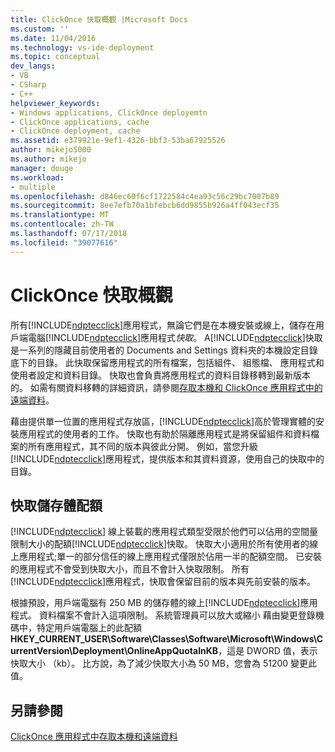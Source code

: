 ```yaml
---
title: ClickOnce 快取概觀 |Microsoft Docs
ms.custom: ''
ms.date: 11/04/2016
ms.technology: vs-ide-deployment
ms.topic: conceptual
dev_langs:
- VB
- CSharp
- C++
helpviewer_keywords:
- Windows applications, ClickOnce deployemtn
- ClickOnce applications, cache
- ClickOnce deployment, cache
ms.assetid: e379921e-9ef1-4326-bbf3-53ba67925526
author: mikejo5000
ms.author: mikejo
manager: douge
ms.workload:
- multiple
ms.openlocfilehash: d846ec60f6cf1722584c4ea93c56c29bc7007b89
ms.sourcegitcommit: 8ee7efb70a1bfebcb6dd9855b926a4ff043ecf35
ms.translationtype: MT
ms.contentlocale: zh-TW
ms.lasthandoff: 07/17/2018
ms.locfileid: "39077616"
---
```

# <a name="clickonce-cache-overview"></a>ClickOnce 快取概觀
所有[!INCLUDE[ndptecclick](../deployment/includes/ndptecclick_md.md)]應用程式，無論它們是在本機安裝或線上，儲存在用戶端電腦[!INCLUDE[ndptecclick](../deployment/includes/ndptecclick_md.md)]應用程式*快取*。 A[!INCLUDE[ndptecclick](../deployment/includes/ndptecclick_md.md)]快取是一系列的隱藏目前使用者的 Documents and Settings 資料夾的本機設定目錄底下的目錄。 此快取保留應用程式的所有檔案，包括組件、 組態檔、 應用程式和使用者設定和資料目錄。 快取也會負責將應用程式的資料目錄移轉到最新版本的。 如需有關資料移轉的詳細資訊，請參閱[存取本機和 ClickOnce 應用程式中的遠端資料](../deployment/accessing-local-and-remote-data-in-clickonce-applications.md)。  
  
 藉由提供單一位置的應用程式存放區，[!INCLUDE[ndptecclick](../deployment/includes/ndptecclick_md.md)]高於管理實體的安裝應用程式的使用者的工作。 快取也有助於隔離應用程式是將保留組件和資料檔案的所有應用程式，其不同的版本與彼此分開。 例如，當您升級[!INCLUDE[ndptecclick](../deployment/includes/ndptecclick_md.md)]應用程式，提供版本和其資料資源，使用自己的快取中的目錄。  
  
## <a name="cache-storage-quota"></a>快取儲存體配額  
 [!INCLUDE[ndptecclick](../deployment/includes/ndptecclick_md.md)] 線上裝載的應用程式類型受限於他們可以佔用的空間量限制大小的配額[!INCLUDE[ndptecclick](../deployment/includes/ndptecclick_md.md)]快取。 快取大小適用於所有使用者的線上應用程式;單一的部分信任的線上應用程式僅限於佔用一半的配額空間。 已安裝的應用程式不會受到快取大小，而且不會計入快取限制。 所有[!INCLUDE[ndptecclick](../deployment/includes/ndptecclick_md.md)]應用程式，快取會保留目前的版本與先前安裝的版本。  
  
 根據預設，用戶端電腦有 250 MB 的儲存體的線上[!INCLUDE[ndptecclick](../deployment/includes/ndptecclick_md.md)]應用程式。 資料檔案不會計入這項限制。 系統管理員可以放大或縮小 藉由變更登錄機碼中，特定用戶端電腦上的此配額**HKEY_CURRENT_USER\Software\Classes\Software\Microsoft\Windows\CurrentVersion\Deployment\OnlineAppQuotaInKB**，這是 DWORD 值，表示快取大小 （kb）。 比方說，為了減少快取大小為 50 MB，您會為 51200 變更此值。  
  
## <a name="see-also"></a>另請參閱  
 [ClickOnce 應用程式中存取本機和遠端資料](../deployment/accessing-local-and-remote-data-in-clickonce-applications.md)